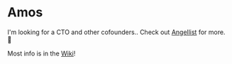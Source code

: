 # Amos

I'm looking for a CTO and other cofounders.. Check out [Angellist](https://angel.co/company/solviofoundation/jobs) for more. 🙂

Most info is in the  [Wiki](https://github.com/amosapp/amos/wiki)!